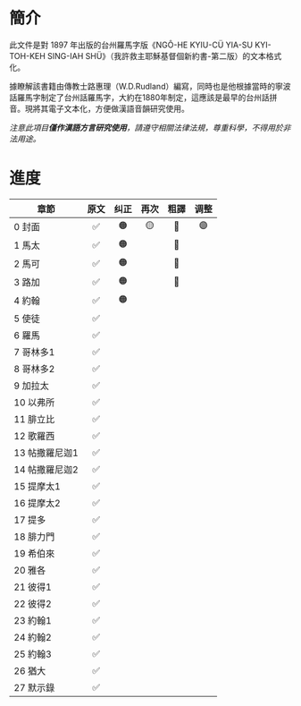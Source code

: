 
# 簡介

此文件是對 1897 年出版的台州羅馬字版《NGÔ-HE KYIU-CÜ  YIA-SU KYI-TOH-KEH  SING-IAH SHÜ》（我許救主耶穌基督個新約書-第二版）的文本格式化。

據瞭解該書籍由傳教士路惠理（W.D.Rudland）編寫，同時也是他根據當時的寧波話羅馬字制定了台州話羅馬字，大約在1880年制定，這應該是最早的台州話拼音。現將其電子文本化，方便做漢語音韻研究使用。

_注意此項目**僅作漢語方言研究使用**，請遵守相關法律法規，尊重科學，不得用於非法用途。_

# 進度

| 章節           | 原文 | 纠正 | 再次 | 粗譯 | 调整 |
| -------------- |:----:|:----:|:----:|:----:|:----:|
| 0 封面         |  ✅  |  🟠  |  🟡  |  🔵  |  🟣  |
| 1 馬太         |  ✅  |  🟠  |      |  🔵  |      |
| 2 馬可         |  ✅  |  🟠  |      |  🔵  |      |
| 3 路加         |  ✅  |  🟠  |      |  🔵  |      |
| 4 約翰         |  ✅  |  🟠  |      |      |      |
| 5 使徒         |  ✅  |      |      |      |      |
| 6 羅馬         |  ✅  |      |      |      |      |
| 7 哥林多1      |  ✅  |      |      |      |      |
| 8 哥林多2      |  ✅  |      |      |      |      |
| 9 加拉太       |  ✅  |      |      |      |      |
| 10 以弗所      |  ✅  |      |      |      |      |
| 11 腓立比      |  ✅  |      |      |      |      |
| 12 歌羅西      |  ✅  |      |      |      |      |
| 13 帖撒羅尼迦1 |  ✅  |      |      |      |      |
| 14 帖撒羅尼迦2 |  ✅  |      |      |      |      |
| 15 提摩太1     |  ✅  |      |      |      |      |
| 16 提摩太2     |  ✅  |      |      |      |      |
| 17 提多        |  ✅  |      |      |      |      |
| 18 腓力門      |  ✅  |      |      |      |      |
| 19 希伯來      |  ✅  |      |      |      |      |
| 20 雅各        |  ✅  |      |      |      |      |
| 21 彼得1       |  ✅  |      |      |      |      |
| 22 彼得2       |  ✅  |      |      |      |      |
| 23 約翰1       |  ✅  |      |      |      |      |
| 24 約翰2       |  ✅  |      |      |      |      |
| 25 約翰3       |  ✅  |      |      |      |      |
| 26 猶大        |  ✅  |      |      |      |      |
| 27 默示錄      |  ✅  |      |      |      |      |




